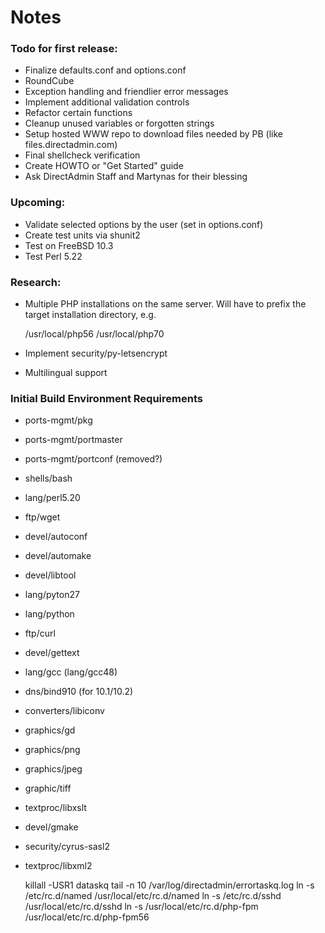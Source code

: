 # Notes

### Todo for first release:
* Finalize defaults.conf and options.conf
* RoundCube
* Exception handling and friendlier error messages
* Implement additional validation controls
* Refactor certain functions
* Cleanup unused variables or forgotten strings
* Setup hosted WWW repo to download files needed by PB (like files.directadmin.com)
* Final shellcheck verification
* Create HOWTO or "Get Started" guide
* Ask DirectAdmin Staff and Martynas for their blessing


### Upcoming:
* Validate selected options by the user (set in options.conf)
* Create test units via shunit2
* Test on FreeBSD 10.3
* Test Perl 5.22


### Research:
* Multiple PHP installations on the same server. Will have to prefix the target installation directory, e.g.

    /usr/local/php56
    /usr/local/php70

* Implement security/py-letsencrypt
* Multilingual support


### Initial Build Environment Requirements
* ports-mgmt/pkg
* ports-mgmt/portmaster
* ports-mgmt/portconf (removed?)
* shells/bash
* lang/perl5.20
* ftp/wget
* devel/autoconf
* devel/automake
* devel/libtool
* lang/pyton27
* lang/python
* ftp/curl
* devel/gettext
* lang/gcc (lang/gcc48)
* dns/bind910 (for 10.1/10.2)
* converters/libiconv
* graphics/gd
* graphics/png
* graphics/jpeg
* graphic/tiff
* textproc/libxslt
* devel/gmake
* security/cyrus-sasl2
* textproc/libxml2


    killall -USR1 dataskq
    tail -n 10 /var/log/directadmin/errortaskq.log
    ln -s /etc/rc.d/named /usr/local/etc/rc.d/named
    ln -s /etc/rc.d/sshd /usr/local/etc/rc.d/sshd
    ln -s /usr/local/etc/rc.d/php-fpm /usr/local/etc/rc.d/php-fpm56

